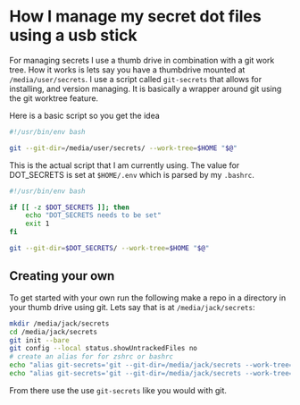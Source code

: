 # How I manage my secret dot files using a usb stick

For managing secrets I use a thumb drive in combination with a git work tree.
How it works is lets say you have a thumbdrive mounted at
`/media/user/secrets`. I use a script called `git-secrets` that allows for
installing, and version managing. It is basically a wrapper around git using
the git worktree feature.

Here is a basic script so you get the idea

```bash
#!/usr/bin/env bash

git --git-dir=/media/user/secrets/ --work-tree=$HOME "$@"
```

This is the actual script that I am currently using. The value for DOT_SECRETS
is set at `$HOME/.env` which is parsed by my `.bashrc`.

```bash
#!/usr/bin/env bash

if [[ -z $DOT_SECRETS ]]; then
    echo "DOT_SECRETS needs to be set"
    exit 1
fi

git --git-dir=$DOT_SECRETS/ --work-tree=$HOME "$@"
```

## Creating your own

To get started with your own run the following make a repo in a directory in
your thumb drive using git. Lets say that is at `/media/jack/secrets`:

```bash
mkdir /media/jack/secrets
cd /media/jack/secrets
git init --bare
git config --local status.showUntrackedFiles no
# create an alias for for zshrc or bashrc
echo "alias git-secrets='git --git-dir=/media/jack/secrets --work-tree=$HOME'" >> ~/.bashrc
echo "alias git-secrets='git --git-dir=/media/jack/secrets --work-tree=$HOME'" >> ~/.zshrc
```

From there use the use `git-secrets` like you would with git.
